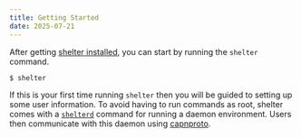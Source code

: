 ```yaml
---
title: Getting Started
date: 2025-07-21
---
```


After getting [shelter installed](shelter-0005), you can start by running the `shelter`
command.

```
$ shelter
```

If this is your first time running `shelter` then you will be guided to setting
up some user information. To avoid having to run commands as root, shelter
comes with a [`shelterd`](shelter-0005) command for running a daemon
environment. Users then communicate with this daemon using
[capnproto](https://capnproto.org/).


